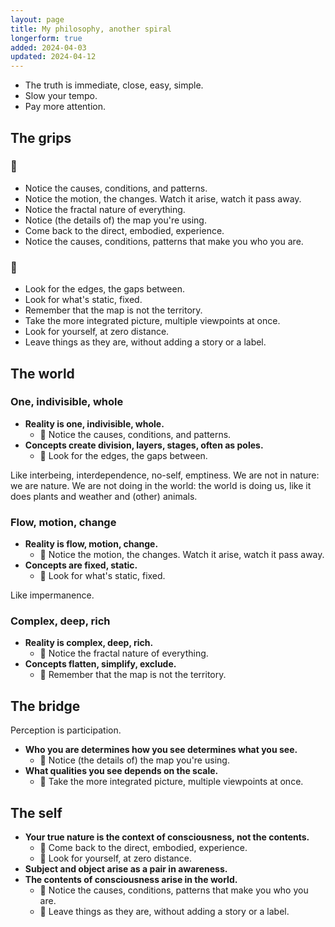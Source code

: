 ```yaml
---
layout: page
title: My philosophy, another spiral
longerform: true
added: 2024-04-03
updated: 2024-04-12
---
```


- The truth is immediate, close, easy, simple.
- Slow your tempo.
- Pay more attention.

## The grips

### 🎯

- Notice the causes, conditions, and patterns.
- Notice the motion, the changes. Watch it arise, watch it pass away.
- Notice the fractal nature of everything.
- Notice (the details of) the map you're using.
- Come back to the direct, embodied, experience.
- Notice the causes, conditions, patterns that make you who you are.

### 🏹

- Look for the edges, the gaps between.
- Look for what's static, fixed. 
- Remember that the map is not the territory.
- Take the more integrated picture, multiple viewpoints at once.
- Look for yourself, at zero distance.
- Leave things as they are, without adding a story or a label.

## The world

### One, indivisible, whole

- **Reality is one, indivisible, whole.**
	- <span class="gripmoji">🎯 </span>Notice the causes, conditions, and patterns.
- **Concepts create division, layers, stages, often as poles.**
	- <span class="gripmoji">🏹 </span>Look for the edges, the gaps between.

Like interbeing, interdependence, no-self, emptiness. We are not in nature: we are nature. We are not doing in the world: the world is doing us, like it does plants and weather and (other) animals.

### Flow, motion, change

- **Reality is flow, motion, change.**
	- <span class="gripmoji">🎯 </span>Notice the motion, the changes. Watch it arise, watch it pass away.
- **Concepts are fixed, static.**
	- <span class="gripmoji">🏹 </span>Look for what's static, fixed. 

Like impermanence.

### Complex, deep, rich

- **Reality is complex, deep, rich.**
	- <span class="gripmoji">🎯 </span>Notice the fractal nature of everything.
- **Concepts flatten, simplify, exclude.**
	- <span class="gripmoji">🏹 </span>Remember that the map is not the territory.

## The bridge

Perception is participation.

- **Who you are determines how you see determines what you see.**
	- <span class="gripmoji">🎯 </span>Notice (the details of) the map you're using.
- **What qualities you see depends on the scale.**
	- <span class="gripmoji">🏹 </span>Take the more integrated picture, multiple viewpoints at once.

## The self

- **Your true nature is the context of consciousness, not the contents.**
	- <span class="gripmoji">🎯 </span>Come back to the direct, embodied, experience.
	- <span class="gripmoji">🏹 </span>Look for yourself, at zero distance.
- **Subject and object arise as a pair in awareness.**
- **The contents of consciousness arise in the world.** 
	- <span class="gripmoji">🎯 </span>Notice the causes, conditions, patterns that make you who you are.
	- <span class="gripmoji">🏹 </span>Leave things as they are, without adding a story or a label.

<!--
### Potential poles

- Vice / Virtue
- Fear / Desire
- Stress / Security
-->
<!-- 
## Contractions

- SuperPerisher
- Conflict
- Feeling watched
- Feeling embarrassed
- Feeling anxious
 -->